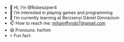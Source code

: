 - 👋 Hi, I’m @Robeszpier4
- 👀 I’m interested in playing games and programming
- 🌱 I’m currently learning at Berzsenyi Dániel Gimnázium
- 📫 How to reach me: mihalyffyrobi7@gmail.com
- 😄 Pronouns: he/him
- ⚡ Fun fact: 
